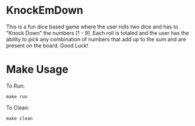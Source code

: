 # KnockEmDown 
This is a fun dice based game where the user rolls two dice and has to "Knock Down" the numbers [1 - 9]. Each roll is totaled and the user has the ability
to pick any combination of numbers that add up to the sum and are present on the board. Good Luck!

# Make Usage
To Run:
```
make run
```

To Clean:
```
make clean
```
